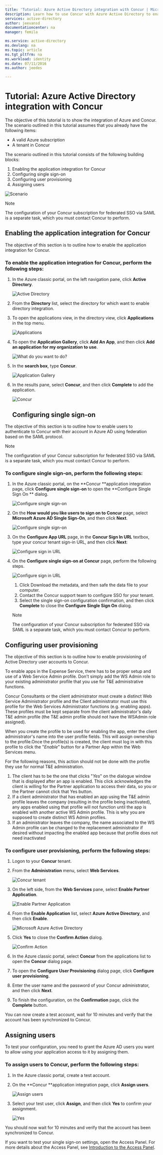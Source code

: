 ```yaml
---
title: 'Tutorial: Azure Active Directory integration with Concur | Microsoft Azure'
description: Learn how to use Concur with Azure Active Directory to enable single sign-on, automated provisioning, and more!
services: active-directory
author: jeevansd
documentationcenter: na
manager: femila

ms.service: active-directory
ms.devlang: na
ms.topic: article
ms.tgt_pltfrm: na
ms.workload: identity
ms.date: 07/11/2016
ms.author: jeedes

---
```

# Tutorial: Azure Active Directory integration with Concur
The objective of this tutorial is to show the integration of Azure and Concur.  
The scenario outlined in this tutorial assumes that you already have the following items:

* A valid Azure subscription
* A tenant in Concur

The scenario outlined in this tutorial consists of the following building blocks:

1. Enabling the application integration for Concur
2. Configuring single sign-on
3. Configuring user provisioning
4. Assigning users

![Scenario](./media/active-directory-saas-concur-tutorial/IC769766.png "Scenario")

> [!NOTE]
> The configuration of your Concur subscription for federated SSO via SAML is a separate task, which you must contact Concur to perform.
> 
> 

## Enabling the application integration for Concur
The objective of this section is to outline how to enable the application integration for Concur.

### To enable the application integration for Concur, perform the following steps:
1. In the Azure classic portal, on the left navigation pane, click **Active Directory**.
   
   ![Active Directory](./media/active-directory-saas-concur-tutorial/IC700993.png "Active Directory")
2. From the **Directory** list, select the directory for which want to enable directory integration.
3. To open the applications view, in the directory view, click **Applications** in the top menu.
   
   ![Applications](./media/active-directory-saas-concur-tutorial/IC700994.png "Applications")
4. To open the **Application Gallery**, click **Add An App**, and then click **Add an application for my organization to use**.
   
   ![What do you want to do?](./media/active-directory-saas-concur-tutorial/IC700995.png "What do you want to do?")
5. In the **search box**, type **Concur**.
   
   ![Application Gallery](./media/active-directory-saas-concur-tutorial/IC721727.png "Application Gallery")
6. In the results pane, select **Concur**, and then click **Complete** to add the application.
   
   ![Concur](./media/active-directory-saas-concur-tutorial/IC721728.png "Concur")
   
   ## Configuring single sign-on

The objective of this section is to outline how to enable users to authenticate to Concur with their account in Azure AD using federation based on the SAML protocol.

> [!NOTE]
> The configuration of your Concur subscription for federated SSO via SAML is a separate task, which you must contact Concur to perform.
> 
> 

### To configure single sign-on, perform the following steps:
1. In the Azure classic portal, on the **Concur **application integration page, click **Configure single sign-on** to open the **Configure Single Sign On ** dialog.
   
   ![Configure single sign-on](./media/active-directory-saas-concur-tutorial/IC769767.png "Configure single sign-on")
2. On the **How would you like users to sign on to Concur** page, select **Microsoft Azure AD Single Sign-On**, and then click **Next**.
   
   ![Configure single sign-on](./media/active-directory-saas-concur-tutorial/IC769768.png "Configure single sign-on")
3. On the **Configure App URL** page, in the **Concur Sign In URL** textbox, type your concur tenant sign-in URL, and then click **Next**: 
   
   ![Configure sign in URL](./media/active-directory-saas-concur-tutorial/IC769769.png "Configure sign in URL")
4. On the **Configure single sign-on at Concur** page, perform the following steps.
   
   ![Configure sign in URL](./media/active-directory-saas-concur-tutorial/IC769770.png "Configure sign in URL")
   
   1. Click Download the metadata, and then safe the data file to your computer.
   2. Contact the Concur support team to configure SSO for your tenant.
   3. Select the single sign-on configuration confirmation, and then click **Complete** to close the **Configure Single Sign On** dialog.  
   
   > [!NOTE]
   > The configuration of your Concur subscription for federated SSO via SAML is a separate task, which you must contact Concur to perform.
   > 
   > 

## Configuring user provisioning
The objective of this section is to outline how to enable provisioning of Active Directory user accounts to Concur.

To enable apps in the Expense Service, there has to be proper setup and use of a Web Service Admin profile. Don't simply add the WS Admin role to your existing administrator profile that you use for T&E administrative functions.

Concur Consultants or the client administrator must create a distinct Web Service Administrator profile and the Client administrator must use this profile for the Web Services Administrator functions (e.g. enabling apps). These profiles must be kept separate from the client administrator's daily T&E admin profile (the T&E admin profile should not have the WSAdmin role assigned).

When you create the profile to be used for enabling the app, enter the client administrator's name into the user profile fields. This will assign ownership to the profile.Once the profile(s) is created, the client must log in with this profile to click the "*Enable*" button for a Partner App within the Web Services menu.

For the following reasons, this action should not be done with the profile they use for normal T&E administration.

1. The client has to be the one that clicks "*Yes*" on the dialogue window that is displayed after an app is enabled. This click acknowledges the client is willing for the Partner application to access their data, so you or the Partner cannot click that Yes button.
2. If a client administrator that has enabled an app using the T&E admin profile leaves the company (resulting in the profile being inactivated), any apps enabled using that profile will not function until the app is enabled with another active WS Admin profile. This is why you are supposed to create distinct WS Admin profiles.
3. If an administrator leaves the company, the name associated to the WS Admin profile can be changed to the replacement administrator if desired without impacting the enabled app because that profile does not need inactivated

### To configure user provisioning, perform the following steps:
1. Logon to your **Concur** tenant.
2. From the **Administration** menu, select **Web Services**.
   
   ![Concur tenant](./media/active-directory-saas-concur-tutorial/IC721729.png "Concur tenant")
3. On the left side, from the **Web Services** pane, select **Enable Partner Application**.
   
   ![Enable Partner Application](./media/active-directory-saas-concur-tutorial/IC721730.png "Enable Partner Application")
4. From the **Enable Application** list, select **Azure Active Directory**, and then click **Enable**.
   
   ![Microsoft Azure Active Directory](./media/active-directory-saas-concur-tutorial/IC721731.png "Microsoft Azure Active Directory")
5. Click **Yes** to close the **Confirm Action** dialog.
   
   ![Confirm Action](./media/active-directory-saas-concur-tutorial/IC721732.png "Confirm Action")
6. In the Azure classic portal, select **Concur** from the applications list to open the **Concur** dialog page.
7. To open the **Configure User Provisioning** dialog page, click **Configure user provisioning**.
8. Enter the user name and the password of your Concur administrator, and then click **Next**.
9. To finish the configuration, on the **Confirmation** page, click the **Complete** button.

You can now create a test account, wait for 10 minutes and verify that the account has been synchronized to Concur.

## Assigning users
To test your configuration, you need to grant the Azure AD users you want to allow using your application access to it by assigning them.

### To assign users to Concur, perform the following steps:
1. In the Azure classic portal, create a test account.
2. On the **Concur **application integration page, click **Assign users**.
   
   ![Assign users](./media/active-directory-saas-concur-tutorial/IC769771.png "Assign users")
3. Select your test user, click **Assign**, and then click **Yes** to confirm your assignment.
   
   ![Yes](./media/active-directory-saas-concur-tutorial/IC767830.png "Yes")

You should now wait for 10 minutes and verify that the account has been synchronized to Concur.

If you want to test your single sign-on settings, open the Access Panel. For more details about the Access Panel, see [Introduction to the Access Panel](active-directory-saas-access-panel-introduction.md).


